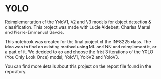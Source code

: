# YOLO
Reimplementation of the YoloV1, V2 and V3 models for object detection &amp; classification. This project was made with Lucie Aldebert, Charles Martel and Pierre-Emmanuel Savoie.

This notebook was created for the final project of the INF8225 class. The idea was to find an existing method using ML and NN and reimplement it, or a part of it. We decided to go and choose the frist 3 iterations of the YOLO (You Only Look Once) model; YoloV1, YoloV2 and YoloV3.

You can find more details about this project on the report file found in the repository.
